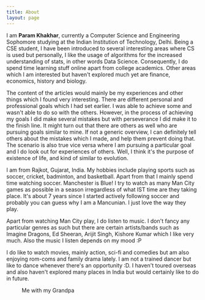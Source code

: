 ```yaml
---
title: About
layout: page
---
```


I am **Param Khakhar**, currently a Computer Science and Engineering Sophomore studying at the Indian Institution of Technology, Delhi. Being a CSE student, I have been introduced to several interesting areas where CS is used but personally, I like the usage of algorithms for the increased understanding of stats, in other words Data Science. Consequently, I do spend time learning stuff online apart from college academics. Other areas which I am interested but haven't explored much yet are finance, economics, history and biology.

The content of the articles would mainly be my experiences and other things which I found very interesting. There are different personal and professional goals which I had set earlier. I was able to achieve some and wasn't able to do so with the others. However, in the process of achieving my goals I did make several mistakes but with perseverance I did make it to the finish line. It might turn out that there are others as well who are pursuing goals similar to mine. If not a generic overview, I can definitely tell others about the mistakes which I made, and help them prevent doing that. The scenario is also true vice versa where I am pursuing a particular goal and I do look out for experiences of others. Well, I think it's the purpose of existence of life, and kind of similar to evolution. 

I am from Rajkot, Gujarat, India. My hobbies include playing sports such as soccer, cricket, badminton, and basketball. Apart from that I mainly spend time watching soccer. Manchester is Blue! I try to watch as many Man City games as possible in a season irregardless of what IST time are they taking place. It's about 7 years since I started actively following soccer and probably you can guess why I am a Mancunian. I just love the way they play. 

Apart from watching Man City play, I do listen to music. I don't fancy any particular genres as such but there are certain artists/bands such as Imagine Dragons, Ed Sheeran, Arijit Singh, Kishore Kumar which I like very much. Also the music I listen depends on my mood :P

I do like to watch movies, mainly action, sci-fi and comedies but am also enjoying rom-coms and family drama lately. I am not a trained dancer but like to dance whenever there's an opportunity :D. I haven't toured overseas and also haven't explored many places in India but would certainly like to do in future. 

<figure class="align-center">
  <a href="#"><img src="{{ '/images/DSC_0893.JPG' | absolute_url }}" alt=""></a>
  <figcaption>Me with my Grandpa</figcaption>
</figure> 
